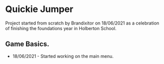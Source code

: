 # Quickie Jumper
Project started from scratch by Brandixitor on 18/06/2021 as a celebration of finishing the foundations year in Holberton School.


## Game Basics.
- 18/06/2021 - Started working on the main menu. </br>






